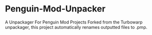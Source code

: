 # Penguin-Mod-Unpacker
A Unpackager For Penguin Mod Projects
Forked from the Turbowarp unpackager, this project automatically renames outputted files to .pmp.